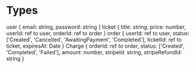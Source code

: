 # Types

user {
    email: string,
    password: string
}
ticket {
    title: string,
    price: number,
    userId: ref to user,
    orderId: ref to order
}
order {
    userId: ref to user,
    status: ['Created', 'Cancelled', 'AwaitingPayment', 'Completed'],
    ticketId: ref to ticket,
    expiresAt: Date
}
Charge {
    orderId: ref to order,
    status: ['Created', 'Completed', 'Failed'],
    amount: number,
    stripeId: string,
    stripeRefundId: string
}


